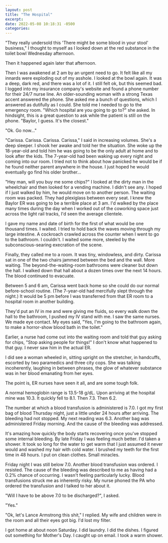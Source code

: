 ```yaml
---
layout: post
title: "The Hospital"
excerpt: 
date: 2022-05-08 10:18:31 -0500
categories: 
---
```


"They really undersold this 'There might be some blood in your stool' business," I thought to myself as I looked down at the red substance in the toilet bowl Wednesday afternoon.

Then it happened again later that afternoon.

Then I was awakened at 2 am by an urgent need to go. It felt like all my innards were exploding out of my asshole. I looked at the bowl again. It was a deep, dark red, and there was a lot of it.
I still felt ok, but this seemed bad. I logged into my insurance company's website and found a phone number for their 24/7 nurse line. An older-sounding woman with a strong Texas accent answered the phone. She asked me a bunch of questions, which I answered as dutifully as I could. She told me I needed to go to the emergency room. "Which hospital are you going to go to?" she asked. In hindsight, this is a great question to ask while the patient is still on the phone. "Baylor, I guess. It's the closest."

"Ok. Go now..."

"Carissa. Carissa. Carissa. Carissa," I said in increasing volumes. She's a deep sleeper. I shook her awake and told her the situation. She woke up the 18-year-old and told him he was going to be the only adult at home and to look after the kids. The 7-year-old had been waking up every night and coming into our room. I tried not to think about how panicked he would be if he found neither parent anywhere in the house. I just hoped he would eventually go find his older brother...

"Hey man, will you buy me some chips?" I looked at the dirty man in the wheelchair and then looked for a vending machine. I didn't see any. I hoped if I just walked by him, he would move on to another person. The waiting room was packed. They had plexiglass between every seat. I knew the Baylor ER was going to be a terrible place at 3 am. I'd walked by the place many times during the day when I worked out of the coworking space just across the light rail tracks, I'd seen the average clientele.

I gave my name and date of birth for the first of what would be one thousand times. I waited. I tried to hold back the waves moving through my large intestine. A cockroach crawled across the counter when I went to go to the bathroom. I couldn't. I waited some more, steeled by the subconscious-searing execration of the scene.

Finally, they called me to a room. It was tiny, windowless, and dirty. Carissa sat in one of the two chairs jammed between the bed and the wall. More waiting. The beyond-the-waiting-room bathrooms were cleaner but down the hall. I walked down that hall about a dozen times over the next 14 hours. The blood continued to evacuate.

Between 5 and 6 am, Carissa went back home so she could do our normal before-school routine. (The 7-year-old had mercifully slept through the night.) It would be 5 pm before I was transferred from that ER room to a hospital room in another building.

They'd put an IV in me and were giving me fluids, so every walk down the hall to the bathroom, I pushed my IV stand with me. I saw the same nurses. We made eye contact. My eyes said, "Yes, I'm going to the bathroom again, to make a horror-show blood bath in the toilet."

Earlier, a nurse had come out into the waiting room and told that guy asking for chips, "Stop asking people for things!" I don't know what happened to that guy. I never saw him in the actual ER.

I did see a woman wheeled in, sitting upright on the stretcher, in handcuffs, escorted by two paramedics and three city cops. She was talking incoherently, laughing in between phrases, the glow of whatever substance was in her blood emanating from her eyes.

The point is, ER nurses have seen it all, and are some tough folk.

A normal hemoglobin range is 13.5-18 g/dL. Upon arriving at the hospital mine was 10.3. It quickly fell to 8.1. Then 7.3. Then 6.2.

The number at which a blood transfusion is administered is 7.0. I got my first bag of blood Thursday night, just a little under 24 hours after arriving. The bleeding had not stopped. My next reading was 6.3. Another bag was administered Friday morning. And the cause of the bleeding was addressed.

It's amazing how quickly the body starts recovering once you've stopped some internal bleeding. By late Friday I was feeling much better. I'd taken a shower. It took so long for the water to get warm that I just assumed it never would and washed my hair with cold water. I brushed my teeth for the first time in 48 hours. I put on clean clothes. Small miracles.

Friday night I was still below 7.0. Another blood transfusion was ordered. I resisted. The cause of the bleeding was described to me as having had a 0.2% chance of occurring. I wasn't feeling particularly lucky. Blood transfusions struck me as inherently risky. My nurse phoned the PA who ordered the transfusion and I talked to her about it. 

"Will I have to be above 7.0 to be discharged?", I asked.

"Yes." 

"Ok, let's Lance Armstrong this shit," I replied. My wife and children were in the room and all their eyes got big. I'd lost my filter.

I got home at about noon Saturday. I did laundry. I did the dishes. I figured out something for Mother's Day. I caught up on email. I took a warm shower.
